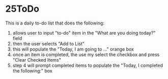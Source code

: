 # 25ToDo

This is a daily to-do list that does the following:
1) allows user to input "to-do" item in the "What are you doing today?" field
2) then the user selects "Add to List"
3) this will populate the "Today, I am going to ..." orange box
4) once an item is completed, the use my select the checkbox and press "Clear Checked Items"
5) step 4 will prompt completed items to populate the "Today, I completed the following:" box